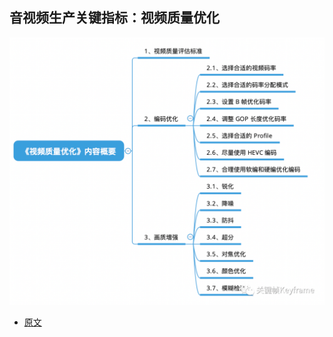 ## 音视频生产关键指标：视频质量优化

![](./imgs/img_4.png)

- [原文](https://mp.weixin.qq.com/s?__biz=MjM5MTkxOTQyMQ==&mid=2257486989&idx=1&sn=1dd630da8cfeeb2464b75328ab4b1118&scene=21#wechat_redirect)
